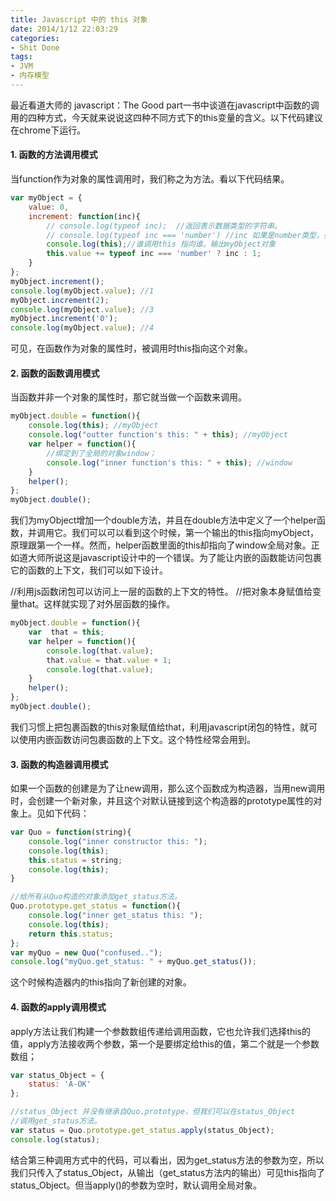 ```yaml
---
title: Javascript 中的 this 对象
date: 2014/1/12 22:03:29
categories:
- Shit Done
tags:
- JVM
- 内存模型
---
```


最近看道大师的 javascript：The Good part一书中谈道在javascript中函数的调用的四种方式，今天就来说说这四种不同方式下的this变量的含义。以下代码建议在chrome下运行。
#### 1. 函数的方法调用模式

当function作为对象的属性调用时，我们称之为方法。看以下代码结果。

``` js
var myObject = {
    value: 0,
    increment: function(inc){
        // console.log(typeof inc);  //返回表示数据类型的字符串。
        // console.log(typeof inc === 'number') //inc 如果是number类型，则输出true；
        console.log(this);//谁调用this 指向谁。输出myObject对象
        this.value += typeof inc === 'number' ? inc : 1;
    }
};
myObject.increment();
console.log(myObject.value); //1
myObject.increment(2);
console.log(myObject.value); //3
myObject.increment('0');
console.log(myObject.value); //4
```

可见，在函数作为对象的属性时，被调用时this指向这个对象。
#### 2. 函数的函数调用模式

当函数并非一个对象的属性时，那它就当做一个函数来调用。

``` js
myObject.double = function(){
    console.log(this); //myObject
    console.log("outter function's this: " + this); //myObject
    var helper = function(){
        //绑定到了全局的对象window；
        console.log("inner function's this: " + this); //window
    }
    helper();
};
myObject.double();
```

我们为myObject增加一个double方法，并且在double方法中定义了一个helper函数，并调用它。我们可以可以看到这个时候，第一个输出的this指向myObject，原理跟第一个一样。然而，helper函数里面的this却指向了window全局对象。正如道大师所说这是javascript设计中的一个错误。为了能让内嵌的函数能访问包裹它的函数的上下文，我们可以如下设计。

//利用js函数闭包可以访问上一层的函数的上下文的特性。
//把对象本身赋值给变量that。这样就实现了对外层函数的操作。

``` js
myObject.double = function(){
    var  that = this;
    var helper = function(){
        console.log(that.value);
        that.value = that.value + 1;
        console.log(that.value);
    }
    helper();
};
myObject.double();
```

我们习惯上把包裹函数的this对象赋值给that，利用javascript闭包的特性，就可以使用内嵌函数访问包裹函数的上下文。这个特性经常会用到。
#### 3. 函数的构造器调用模式

如果一个函数的创建是为了让new调用，那么这个函数成为构造器，当用new调用时，会创建一个新对象，并且这个对默认链接到这个构造器的prototype属性的对象上。见如下代码：

``` js
var Quo = function(string){
    console.log("inner constructor this: ");
    console.log(this);
    this.status = string;
    console.log(this);
}

//给所有从Quo构造的对象添加get_status方法。
Quo.prototype.get_status = function(){
    console.log("inner get_status this: ");
    console.log(this);
    return this.status;
};
var myQuo = new Quo("confused..");
console.log("myQuo.get_status: " + myQuo.get_status());
```

这个时候构造器内的this指向了新创建的对象。
#### 4. 函数的apply调用模式

apply方法让我们构建一个参数数组传递给调用函数，它也允许我们选择this的值，apply方法接收两个参数，第一个是要绑定给this的值，第二个就是一个参数数组；

``` js
var status_Object = {
    status: 'A-OK'
};

//status_Object 并没有继承自Quo.prototype，但我们可以在status_Object
//调用get_status方法。
var status = Quo.prototype.get_status.apply(status_Object);
console.log(status);
```

结合第三种调用方式中的代码，可以看出，因为get_status方法的参数为空，所以我们只传入了status_Object，从输出（get_status方法内的输出）可见this指向了status_Object。但当apply()的参数为空时，默认调用全局对象。
